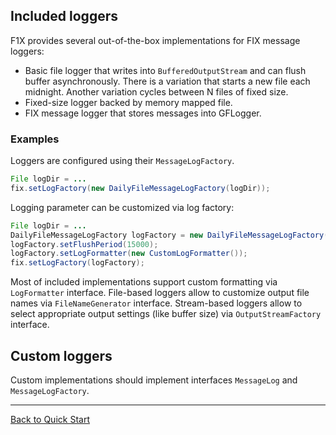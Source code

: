 ## Included loggers ##

F1X provides several out-of-the-box implementations for FIX message loggers:

  * Basic file logger that writes into `BufferedOutputStream` and can flush buffer asynchronously. There is a variation that starts a new file each midnight. Another variation cycles between N files of fixed size.
  * Fixed-size logger backed by memory mapped file.
  * FIX message logger that stores messages into GFLogger.


### Examples ###
Loggers are configured using their `MessageLogFactory`.

``` java
File logDir = ...
fix.setLogFactory(new DailyFileMessageLogFactory(logDir));
```

Logging parameter can be customized via log factory:

``` java
File logDir = ...
DailyFileMessageLogFactory logFactory = new DailyFileMessageLogFactory(logDir);
logFactory.setFlushPeriod(15000);
logFactory.setLogFormatter(new CustomLogFormatter());
fix.setLogFactory(logFactory);
```

Most of included implementations support custom formatting via `LogFormatter` interface. File-based loggers allow to customize output file names via `FileNameGenerator` interface. Stream-based loggers allow to select appropriate output settings (like buffer size) via `OutputStreamFactory` interface.

## Custom loggers ##

Custom implementations should implement interfaces `MessageLog` and `MessageLogFactory`.



---

[Back to Quick Start](QuickStart.md)
